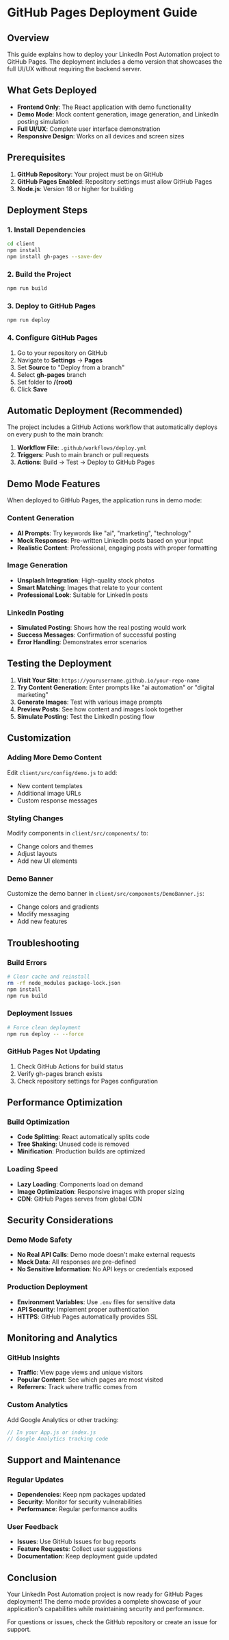 # GitHub Pages Deployment Guide

## Overview

This guide explains how to deploy your LinkedIn Post Automation project to GitHub Pages. The deployment includes a demo version that showcases the full UI/UX without requiring the backend server.

## What Gets Deployed

- **Frontend Only**: The React application with demo functionality
- **Demo Mode**: Mock content generation, image generation, and LinkedIn posting simulation
- **Full UI/UX**: Complete user interface demonstration
- **Responsive Design**: Works on all devices and screen sizes

## Prerequisites

1. **GitHub Repository**: Your project must be on GitHub
2. **GitHub Pages Enabled**: Repository settings must allow GitHub Pages
3. **Node.js**: Version 18 or higher for building

## Deployment Steps

### 1. Install Dependencies

```bash
cd client
npm install
npm install gh-pages --save-dev
```

### 2. Build the Project

```bash
npm run build
```

### 3. Deploy to GitHub Pages

```bash
npm run deploy
```

### 4. Configure GitHub Pages

1. Go to your repository on GitHub
2. Navigate to **Settings** → **Pages**
3. Set **Source** to "Deploy from a branch"
4. Select **gh-pages** branch
5. Set folder to **/(root)**
6. Click **Save**

## Automatic Deployment (Recommended)

The project includes a GitHub Actions workflow that automatically deploys on every push to the main branch:

1. **Workflow File**: `.github/workflows/deploy.yml`
2. **Triggers**: Push to main branch or pull requests
3. **Actions**: Build → Test → Deploy to GitHub Pages

## Demo Mode Features

When deployed to GitHub Pages, the application runs in demo mode:

### Content Generation
- **AI Prompts**: Try keywords like "ai", "marketing", "technology"
- **Mock Responses**: Pre-written LinkedIn posts based on your input
- **Realistic Content**: Professional, engaging posts with proper formatting

### Image Generation
- **Unsplash Integration**: High-quality stock photos
- **Smart Matching**: Images that relate to your content
- **Professional Look**: Suitable for LinkedIn posts

### LinkedIn Posting
- **Simulated Posting**: Shows how the real posting would work
- **Success Messages**: Confirmation of successful posting
- **Error Handling**: Demonstrates error scenarios

## Testing the Deployment

1. **Visit Your Site**: `https://yourusername.github.io/your-repo-name`
2. **Try Content Generation**: Enter prompts like "ai automation" or "digital marketing"
3. **Generate Images**: Test with various image prompts
4. **Preview Posts**: See how content and images look together
5. **Simulate Posting**: Test the LinkedIn posting flow

## Customization

### Adding More Demo Content

Edit `client/src/config/demo.js` to add:
- New content templates
- Additional image URLs
- Custom response messages

### Styling Changes

Modify components in `client/src/components/` to:
- Change colors and themes
- Adjust layouts
- Add new UI elements

### Demo Banner

Customize the demo banner in `client/src/components/DemoBanner.js`:
- Change colors and gradients
- Modify messaging
- Add new features

## Troubleshooting

### Build Errors
```bash
# Clear cache and reinstall
rm -rf node_modules package-lock.json
npm install
npm run build
```

### Deployment Issues
```bash
# Force clean deployment
npm run deploy -- --force
```

### GitHub Pages Not Updating
1. Check GitHub Actions for build status
2. Verify gh-pages branch exists
3. Check repository settings for Pages configuration

## Performance Optimization

### Build Optimization
- **Code Splitting**: React automatically splits code
- **Tree Shaking**: Unused code is removed
- **Minification**: Production builds are optimized

### Loading Speed
- **Lazy Loading**: Components load on demand
- **Image Optimization**: Responsive images with proper sizing
- **CDN**: GitHub Pages serves from global CDN

## Security Considerations

### Demo Mode Safety
- **No Real API Calls**: Demo mode doesn't make external requests
- **Mock Data**: All responses are pre-defined
- **No Sensitive Information**: No API keys or credentials exposed

### Production Deployment
- **Environment Variables**: Use `.env` files for sensitive data
- **API Security**: Implement proper authentication
- **HTTPS**: GitHub Pages automatically provides SSL

## Monitoring and Analytics

### GitHub Insights
- **Traffic**: View page views and unique visitors
- **Popular Content**: See which pages are most visited
- **Referrers**: Track where traffic comes from

### Custom Analytics
Add Google Analytics or other tracking:
```javascript
// In your App.js or index.js
// Google Analytics tracking code
```

## Support and Maintenance

### Regular Updates
- **Dependencies**: Keep npm packages updated
- **Security**: Monitor for security vulnerabilities
- **Performance**: Regular performance audits

### User Feedback
- **Issues**: Use GitHub Issues for bug reports
- **Feature Requests**: Collect user suggestions
- **Documentation**: Keep deployment guide updated

## Conclusion

Your LinkedIn Post Automation project is now ready for GitHub Pages deployment! The demo mode provides a complete showcase of your application's capabilities while maintaining security and performance.

For questions or issues, check the GitHub repository or create an issue for support. 